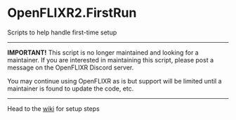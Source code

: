 # OpenFLIXR2.FirstRun

Scripts to help handle first-time setup

****
**IMPORTANT!**
This script is no longer maintained and looking for a maintainer.
If you are interested in maintaining this script, please post a message on the OpenFLIXR Discord server.

You may continue using OpenFLIXR as is but support will be limited until a maintainer is found to update the code, etc.
****

Head to the [wiki](https://github.com/openflixr/Docs/wiki/Setup) for setup steps
